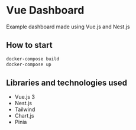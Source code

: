# Vue Dashboard

Example dashboard made using Vue.js and Nest.js

## How to start

```bash
docker-compose build
docker-compose up
```

## Libraries and technologies used

- Vue.js 3
- Nest.js
- Tailwind
- Chart.js
- Pinia
